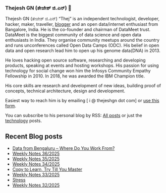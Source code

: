 ### Thejesh GN (ತೇಜೇಶ್ ಜಿ.ಎನ್) 👋

Thejesh GN (ತೇಜೇಶ್ ಜಿ.ಎನ್) “Thej” is an independent technologist, developer, hacker, maker, traveller, [blogger](https://thejeshgn.com/) and an open data/internet enthusiast from Bangalore, India. He is the co-founder and chairman of DataMeet trust. DataMeet is the biggest community of data science and open data enthusiasts in India. They organise community meetups around the country and runs unconferences called Open Data Camps (ODC). His belief in open data and open research lead him to open up his genome data(DNA) in 2013.

He loves hacking open source software, researching and developing products, speaking at events and hosting workshops. His passion for using technology for social change won him the Infosys Community Empathy Fellowship in 2010. In 2018, he was awarded the IBM Champion title.

His core skills are research and development of new ideas, building proof of concepts, technical architecture, design and development.

Easiest way to reach him is by emailing [ i @ thejeshgn dot com] or [use this form](https://thejeshgn.com/contact/).

You can subscribe to his personal blog by RSS: [All posts](https://feeds.thejeshgn.com/thejeshgn) or just the [technology](https://feeds.thejeshgn.com/technology) posts.

## Recent Blog posts
<!-- BLOG-POST-LIST:START -->
- [Data from Bengaluru – Where Do You Work From?](https://thejeshgn.com/2025/09/06/data-from-bengaluru-where-do-you-work-from/)
- [Weekly Notes 36/2025](https://thejeshgn.com/2025/09/05/weekly-notes-36-2025/)
- [Weekly Notes 35/2025](https://thejeshgn.com/2025/08/29/weekly-notes-35-2025/)
- [Weekly Notes 34/2025](https://thejeshgn.com/2025/08/22/weekly-notes-34-2025/)
- [Copy to Learn, Try Till You Master](https://thejeshgn.com/2025/08/20/copy-to-learn-try-till-you-master/)
- [Weekly Notes 33/2025](https://thejeshgn.com/2025/08/15/weekly-notes-33-2025/)
- [Stress](https://thejeshgn.com/2025/08/12/stress/)
- [Weekly Notes 32/2025](https://thejeshgn.com/2025/08/08/weekly-notes-32-2025/)
<!-- BLOG-POST-LIST:END -->
